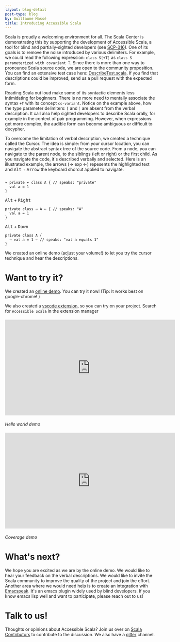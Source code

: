 ```yaml
---
layout: blog-detail
post-type: blog
by: Guillaume Massé
title: Introducing Accessible Scala
---
```


  Scala is proudly a welcoming environment for all. The Scala Center is demonstrating this by supporting 
the development of Accessible Scala, a tool for blind and partially-sighted developers (see [SCP-016]).
One of its goals is to remove the noise introduced by various delimiters. For example, we could read the 
following expression: `class S[+T]` as `class S parameterized with covariant T`. Since there is more than one way
to pronounce Scala source code, we are open to the community proposition. You can find an extensive test case
here: [DescribeTest.scala]. If you find that descriptions could be improved, send us a pull request with the 
expected form.

  Reading Scala out loud make some of its syntactic elements less intimidating for beginners. There is no more 
need to mentally associate the syntax `+T` with its concept `co-variant`. Notice on the example above, how the type parameter delimiters: `[` and `]` are absent from the verbal description. It call also help sighted developers to describe Scala orally, for example in the context of pair programming. However, when expressions get more complex, the audible form can become ambiguous or difficult to decypher. 

  To overcome the limitation of verbal description, we created a technique called the Cursor. The idea is simple:
from your cursor location, you can navigate the abstract syntax tree of the source code. From a node, you can
navigate to the parent node, to the siblings (left or right) or the first child. As you navigate the code,
it's described verbally and selected. Here is an illustrated example, the arrows (→ exp ←) repesents the highlighted text and <kbd>Alt</kbd> + <kbd>Arrow</kbd> the keyboard shorcut applied to navigate. 

```

→ private ← class A { // speaks: "private"
  val a = 1
}
```

<kbd>Alt</kbd> + <kbd>Right</kbd>

```
private class → A ← { // speaks: "A"
  val a = 1
}
```

<kbd>Alt</kbd> + <kbd>Down</kbd>

```
private class A {
  → val a = 1 ← // speaks: "val a equals 1"
}
```

We created an online demo (adjust your volume!) to let you try the cursor 
technique and hear the descriptions.

# Want to try it?

We created an [online demo]. You can try it now! (Tip: It works best on google-chrome! )

We also created a [vscode extension], so you can try on your project. Search for `Accessible Scala` in the 
extension manager

<div style="margin: 20px auto; width: 560px;">
  <iframe style="margin: 20px auto; display: block;" width="560" height="315" src="https://www.youtube.com/embed/Y7xz0-KkBOU" frameborder="0" allow="autoplay; encrypted-media" allowfullscreen></iframe>

  <i>Hello world demo</i>

  <iframe style="margin: 20px auto; display: block;" width="560" height="315" src="https://www.youtube.com/embed/Up2ytnrsX6s" frameborder="0" allow="autoplay; encrypted-media" allowfullscreen></iframe>

  <i>Coverage demo</i>
</div>


# What's next?

We hope you are excited as we are by the online demo. We would like to hear your feedback on the verbal 
descriptions. We would like to invite the Scala community to improve the quality of the project and join the
effort. Another area where we would need help
is to create an integration with [Emacspeak]. It's an emacs plugin widely used by blind developers. If you
know emacs lisp well and want to participate, please reach out to us!

# Talk to us!

Thoughts or opinions about Accessible Scala? Join us over on [Scala Contributors] to contribute to the discussion.
We also have a [gitter] channel.

[SCP-016]: https://github.com/scalacenter/advisoryboard/blob/master/proposals/016-verbal-descriptions.md
[vscode extension]: https://marketplace.visualstudio.com/items?itemName=scala-center.accessible-scala
[online demo]: https://scalacenter.github.io/accessible-scala-demo/
[DescribeTest.scala]: https://github.com/scalacenter/accessible-scala/blob/master/tests/unit/src/test/scala/ch.epfl.scala.accessible/DescribeTest.scala
[Emacspeak]: https://github.com/tvraman/emacspeak
[gitter]: https://gitter.im/scalacenter/accessible-scala
[Scala Contributors]: https://contributors.scala-lang.org/TBD
